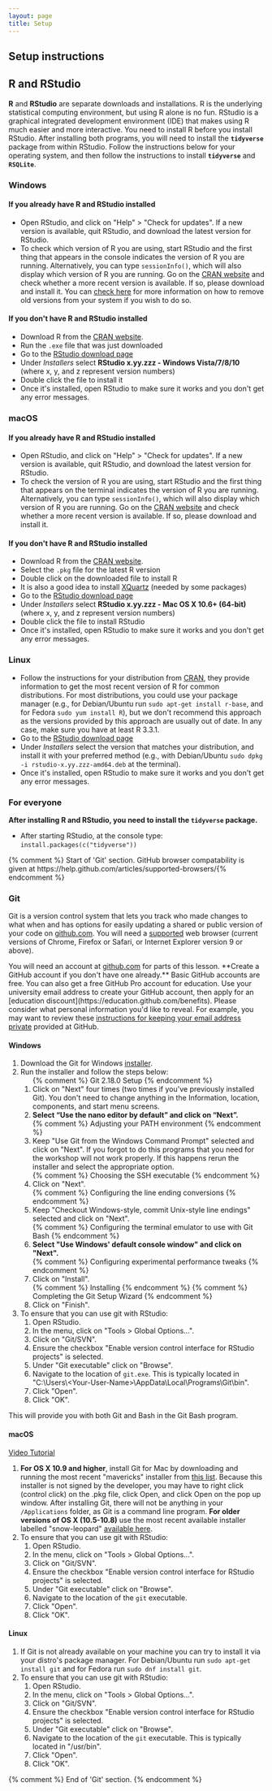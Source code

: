 ```yaml
---
layout: page
title: Setup
---
```


## Setup instructions

## R and RStudio

**R** and **RStudio** are separate downloads and installations. R is the
underlying statistical computing environment, but using R alone is no
fun. RStudio is a graphical integrated development environment (IDE) that makes
using R much easier and more interactive. You need to install R before you
install RStudio. After installing both programs, you will need to install the
**`tidyverse`** package from within RStudio. Follow the instructions below for
your operating system, and then follow the instructions to install
**`tidyverse`** and **`RSQLite`**.

### Windows

#### If you already have R and RStudio installed

* Open RStudio, and click on "Help" > "Check for updates". If a new version is
	available, quit RStudio, and download the latest version for RStudio.
* To check which version of R you are using, start RStudio and the first thing
  that appears in the console indicates the version of R you are
  running. Alternatively, you can type `sessionInfo()`, which will also display
  which version of R you are running. Go on
  the [CRAN website](https://cran.r-project.org/bin/windows/base/) and check
  whether a more recent version is available. If so, please download and install
  it. You can [check here](https://cran.r-project.org/bin/windows/base/rw-FAQ.html#How-do-I-UNinstall-R_003f) for
  more information on how to remove old versions from your system if you wish to do so.

#### If you don't have R and RStudio installed

* Download R from
  the [CRAN website](http://cran.r-project.org/bin/windows/base/release.htm).
* Run the `.exe` file that was just downloaded
* Go to the [RStudio download page](https://www.rstudio.com/products/rstudio/download/#download)
* Under *Installers* select **RStudio x.yy.zzz - Windows
  Vista/7/8/10** (where x, y, and z represent version numbers)
* Double click the file to install it
* Once it's installed, open RStudio to make sure it works and you don't get any
  error messages.


### macOS

#### If you already have R and RStudio installed

* Open RStudio, and click on "Help" > "Check for updates". If a new version is
	available, quit RStudio, and download the latest version for RStudio.
* To check the version of R you are using, start RStudio and the first thing
  that appears on the terminal indicates the version of R you are running. Alternatively, you can type `sessionInfo()`, which will also display which version of R you are running. Go on
  the [CRAN website](https://cran.r-project.org/bin/macosx/) and check
  whether a more recent version is available. If so, please download and install
  it.

#### If you don't have R and RStudio installed

* Download R from
  the [CRAN website](http://cran.r-project.org/bin/macosx/).
* Select the `.pkg` file for the latest R version
* Double click on the downloaded file to install R
* It is also a good idea to install [XQuartz](https://www.xquartz.org/) (needed
  by some packages)
* Go to the [RStudio download page](https://www.rstudio.com/products/rstudio/download/#download)
* Under *Installers* select **RStudio x.yy.zzz - Mac OS X 10.6+ (64-bit)**
  (where x, y, and z represent version numbers)
* Double click the file to install RStudio
* Once it's installed, open RStudio to make sure it works and you don't get any
  error messages.


### Linux

* Follow the instructions for your distribution
  from [CRAN](https://cloud.r-project.org/bin/linux), they provide information
  to get the most recent version of R for common distributions. For most
  distributions, you could use your package manager (e.g., for Debian/Ubuntu run
  `sudo apt-get install r-base`, and for Fedora `sudo yum install R`), but we
  don't recommend this approach as the versions provided by this approach are
  usually out of date. In any case, make sure you have at least R 3.3.1.
* Go to the
  [RStudio download page](https://www.rstudio.com/products/rstudio/download/#download)
* Under *Installers* select the version that matches your distribution, and
  install it with your preferred method (e.g., with Debian/Ubuntu `sudo dpkg -i
  rstudio-x.yy.zzz-amd64.deb` at the terminal).
* Once it's installed, open RStudio to make sure it works and you don't get any
  error messages.


### For everyone

**After installing R and RStudio, you need to install the `tidyverse` package.**

* After starting RStudio, at the console type:
  `install.packages(c("tidyverse"))`
  


<div id="git"> {% comment %} Start of 'Git' section. GitHub browser compatability	
           is given at https://help.github.com/articles/supported-browsers/{% endcomment %}	
  <h3>Git</h3>	
  <p>	
    Git is a version control system that lets you track who made changes	
    to what when and has options for easily updating a shared or public	
    version of your code	
    on <a href="https://github.com/">github.com</a>. You will need a	
    <a href="https://help.github.com/articles/supported-browsers/">supported</a>	
    web browser (current versions of Chrome, Firefox or Safari,	
    or Internet Explorer version 9 or above).	
  </p>	
  <p>	
    You will need an account at <a href="https://github.com/">github.com</a>	
    for parts of this lesson. **Create a GitHub account if you don't have one already.**	Basic GitHub accounts are free.
    You can also get a free GitHub Pro account for education. Use your university email address to create your GitHub account, then apply for an [education discount](https://education.github.com/benefits). 
    Please consider what personal information you'd like to reveal. For	
    example, you may want to review these	
    <a href="https://help.github.com/articles/keeping-your-email-address-private/">instructions	
    for keeping your email address private</a> provided at GitHub.	
  </p>	
   <div class="row">	
    <div class="col-md-4">	
      <h4 id="git-windows">Windows</h4>	
      <ol>	
        <li>Download the Git for Windows <a href="https://git-for-windows.github.io/">installer</a>.</li>	
        <li>Run the installer and follow the steps below:	
          <ol>	
            {% comment %} Git 2.18.0 Setup {% endcomment %}	
            <li>	
                Click on "Next" four times (two times if you've previously	
                installed Git).  You don't need to change anything	
                in the Information, location, components, and start menu screens.	
            </li>	
            <li>	
                <strong>	
                Select “Use the nano editor by default” and click on “Next”.	
                </strong>	
            </li>	
            {% comment %} Adjusting your PATH environment {% endcomment %}	
            <li>	
                Keep "Use Git from the Windows Command Prompt" selected and click on "Next".	
                If you forgot to do this programs that you need for the workshop will not work properly.	
                If this happens rerun the installer and select the appropriate option.	
            </li>	
            {% comment %} Choosing the SSH executable {% endcomment %}	
            <li>Click on "Next".</li>	
            {% comment %} Configuring the line ending conversions {% endcomment %}	
            <li>	
                Keep "Checkout Windows-style, commit Unix-style line endings" selected and click on "Next".	
            </li>	
            {% comment %} Configuring the terminal emulator to use with Git Bash {% endcomment %}	
            <li>	
              <strong>	
                Select "Use Windows' default console window" and click on "Next".	
              </strong>	
            </li>	
            {% comment %} Configuring experimental performance tweaks {% endcomment %}	
            <li>Click on "Install".</li>	
            {% comment %} Installing {% endcomment %}	
            {% comment %} Completing the Git Setup Wizard {% endcomment %}	
            <li>Click on "Finish".</li>	
          </ol>	
        </li>	
        <li>
          To ensure that you can use git with RStudio:
          <ol>
            <li>Open RStudio.</li>
            <li>In the menu, click on "Tools > Global Options...".</li>
            <li>Click on "Git/SVN".</li>
            <li>Ensure the checkbox "Enable version control interface for RStudio projects" is selected.</li>
            <li>Under "Git executable" click on "Browse".</li>
            <li>Navigate to the location of <code>git.exe</code>. This is typically located in "C:\Users\&#60;Your-User-Name&#62;\AppData\Local\Programs\Git\bin".</li>
            <li>Click "Open".</li>
            <li>Click "OK".</li>
          </ol>
        </li>
      </ol>
      <p>This will provide you with both Git and Bash in the Git Bash program.</p>
    </div>
    <div class="col-md-4">	
      <h4 id="git-macosx">macOS</h4>	
      <a href="https://www.youtube.com/watch?v=9LQhwETCdwY ">Video Tutorial</a>	
      <ol>
        <li>	
          <strong>For OS X 10.9 and higher</strong>, install Git for Mac	
          by downloading and running the most recent "mavericks" installer from	
          <a href="http://sourceforge.net/projects/git-osx-installer/files/">this list</a>.	
          Because this installer is not signed by the developer, you may have to	
          right click (control click) on the .pkg file, click Open, and click	
          Open on the pop up window. 	
          After installing Git, there will not be anything in your <code>/Applications</code> folder,	
          as Git is a command line program.	
          <strong>For older versions of OS X (10.5-10.8)</strong> use the	
          most recent available installer labelled "snow-leopard"	
          <a href="http://sourceforge.net/projects/git-osx-installer/files/">available here</a>.	
        </li>
        <li>
          To ensure that you can use git with RStudio:
          <ol>
            <li>Open RStudio.</li>
            <li>In the menu, click on "Tools > Global Options...".</li>
            <li>Click on "Git/SVN".</li>
            <li>Ensure the checkbox "Enable version control interface for RStudio projects" is selected.</li>
            <li>Under "Git executable" click on "Browse".</li>
            <li>Navigate to the location of the <code>git</code> executable.</li>
            <li>Click "Open".</li>
            <li>Click "OK".</li>
          </ol>
        </li>
      </ol>	
    </div>	
    <div class="col-md-4">	
      <h4 id="git-linux">Linux</h4>
      <ol>
        <li>
          If Git is not already available on your machine you can try to	
          install it via your distro's package manager. For Debian/Ubuntu run	
          <code>sudo apt-get install git</code> and for Fedora run	
          <code>sudo dnf install git</code>.
        </li>
        <li>
          To ensure that you can use git with RStudio:
          <ol>
            <li>Open RStudio.</li>
            <li>In the menu, click on "Tools > Global Options...".</li>
            <li>Click on "Git/SVN".</li>
            <li>Ensure the checkbox "Enable version control interface for RStudio projects" is selected.</li>
            <li>Under "Git executable" click on "Browse".</li>
            <li>Navigate to the location of the <code>git</code> executable. This is typically located in "/usr/bin".</li>
            <li>Click "Open".</li>
            <li>Click "OK".</li>
          </ol>
        </li>
      </ol>
    </div>	
  </div>	
</div> {% comment %} End of 'Git' section. {% endcomment %}


